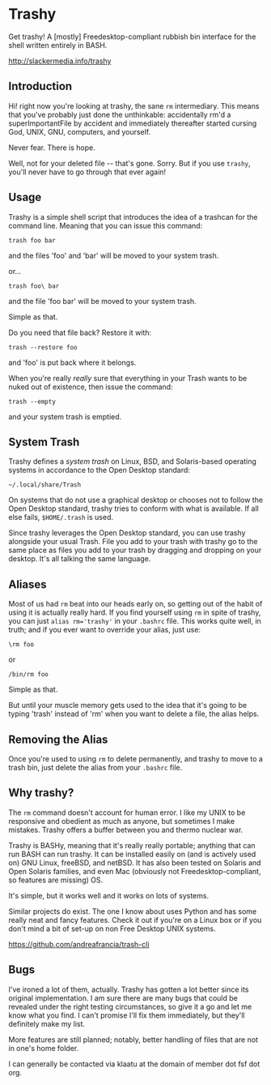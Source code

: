 Trashy
======

Get trashy! A [mostly] Freedesktop-compliant rubbish bin interface for the shell written entirely in BASH.

http://slackermedia.info/trashy


Introduction
-----------------

Hi! right now you're looking at trashy, the sane `rm` intermediary.
This means that you've probably just done the unthinkable:
accidentally rm'd a superImportantFile by accident and immediately
thereafter started cursing God, UNIX, GNU, computers, and yourself.

Never fear.  There is hope.

Well, not for your deleted file -- that's gone. Sorry. But if you use
`trashy`, you'll never have to go through that ever again!


Usage
--------

Trashy is a simple shell script that introduces the idea of a trashcan
for the command line.  Meaning that you can issue this command:

    trash foo bar

and the files 'foo' and 'bar' will be moved to your system trash.

or...

    trash foo\ bar

and the file 'foo bar' will be moved to your system trash.

Simple as that.

Do you need that file back? Restore it with:

    trash --restore foo

and 'foo' is put back where it belongs.

When you're really *really* sure that everything in your Trash wants
to be nuked out of existence, then issue the command:

    trash --empty

and your system trash is emptied.


System Trash
---------------

Trashy defines a *system trash* on Linux, BSD, and Solaris-based
operating systems in accordance to the Open Desktop standard:

    ~/.local/share/Trash 

On systems that do not use a graphical desktop or chooses not to
follow the Open Desktop standard, trashy tries to conform with what
is available. If all else fails, ``$HOME/.trash`` is used.

Since trashy leverages the Open Desktop standard, you can use trashy
alongside your usual Trash. File you add to your trash with trashy go
to the same place as files you add to your trash by dragging and
dropping on your desktop. It's all talking the same language.


Aliases
-----------

Most of us had `rm` beat into our heads early on, so getting out of
the habit of using it is actually really hard. If you find yourself
using `rm` in spite of trashy, you can just `alias rm='trashy'` in
your `.bashrc` file. This works quite well, in truth; and if you ever
want to override your alias, just use:

    \rm foo

or

    /bin/rm foo

Simple as that.

But until your muscle memory gets used to the idea that it's going to
be typing 'trash' instead of 'rm' when you want to delete a file, the
alias helps.


Removing the Alias
--------------------

Once you're used to using `rm` to delete permanently,
and trashy to move to a trash bin, just delete the alias from your `.bashrc` file.


Why trashy?
-----------------

The `rm` command doesn't account for human error. I like my UNIX to be
responsive and obedient as much as anyone, but sometimes I make
mistakes. Trashy offers a buffer between you and thermo nuclear war.

Trashy is BASHy, meaning that it's really really portable; anything
that can run BASH can run trashy. It can be installed easily on (and
is actively used on) GNU Linux, freeBSD, and netBSD. It has also been
tested on Solaris and Open Solaris families, and even Mac (obviously
not Freedesktop-compliant, so features are missing) OS.

It's simple, but it works well and it works on lots of systems.

Similar projects do exist. The one I know about uses Python and has some
really neat and fancy features. Check it out if you're on a Linux box
or if you don't mind a bit of set-up on non Free Desktop UNIX systems.

https://github.com/andreafrancia/trash-cli


Bugs
-----

I've ironed a lot of them, actually. Trashy has gotten a lot better
since its original implementation. I am sure there are many bugs that
could be revealed under the right testing circumstances, so give it a
go and let me know what you find. I can't promise I'll fix them
immediately, but they'll definitely make my list.

More features are still planned; notably, better handling of files
that are not in one's home folder.

I can generally be contacted via klaatu at the domain of
member dot fsf dot org.
